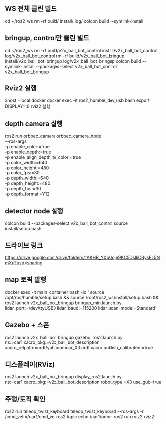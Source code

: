 
## WS 전체 클린 빌드
cd ~/ros2_ws
rm -rf build/ install/ log/
colcon build --symlink-install

## bringup, control만 클린 빌드
cd ~/ros2_ws
rm -rf build/v2x_ball_bot_control install/v2x_ball_bot_control log/v2x_ball_bot_control
rm -rf build/v2x_ball_bot_bringup install/v2x_ball_bot_bringup log/v2x_ball_bot_bringup
colcon build --symlink-install --packages-select v2x_ball_bot_control v2x_ball_bot_bringup

## Rviz2 실행
xhost +local:docker
docker exec -it ros2_humble_dev_usb bash
export DISPLAY=:0
rviz2 실행

## depth camera 실행 
ros2 run orbbec_camera orbbec_camera_node \
  --ros-args \
  -p enable_color:=true \
  -p enable_depth:=true \
  -p enable_align_depth_to_color:=true \
  -p color_width:=640 \
  -p color_height:=480 \
  -p color_fps:=30 \
  -p depth_width:=640 \
  -p depth_height:=480 \
  -p depth_fps:=30 \
  -p depth_format:=Y12


## detector node 실행
colcon build --packages-select v2x_ball_bot_control
source install/setup.bash

## 드라이브 링크
https://drive.google.com/drive/folders/1AKHB_Y0bQoje9KC5DslliCRysFL5NmXu?usp=sharing

## map 토픽 발행
docker exec -it main_container bash -lc '
source /opt/ros/humble/setup.bash && source /root/ros2_ws/install/setup.bash &&
ros2 launch v2x_ball_bot_bringup bringup_min.launch.py \
  lidar_port:=/dev/ttyUSB0 lidar_baud:=115200 lidar_scan_mode:=Standard'

## Gazebo + 스폰
ros2 launch v2x_ball_bot_bringup gazebo_ros2.launch.py \
  ns:=car1 xacro_pkg:=v2x_ball_bot_description \
  xacro_relpath:=urdf/yahboomcar_X3.urdf.xacro publish_calibrated:=true
## 디스플레이(RViz)
ros2 launch v2x_ball_bot_bringup display_ros2.launch.py \
  ns:=car1 xacro_pkg:=v2x_ball_bot_description robot_type:=X3 use_gui:=true
## 주행/토픽 확인
ros2 run teleop_twist_keyboard teleop_twist_keyboard --ros-args -r /cmd_vel:=/car1/cmd_vel
ros2 topic echo /car1/odom
ros2 run rviz2 rviz2


